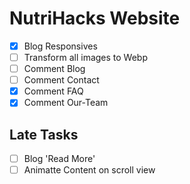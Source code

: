 # NutriHacks Website

- [x] Blog Responsives
- [ ] Transform all images to Webp
- [ ] Comment Blog
- [ ] Comment Contact
- [x] Comment FAQ
- [x] Comment Our-Team
 
## Late Tasks

- [ ] Blog 'Read More'
- [ ] Animatte Content on scroll view
